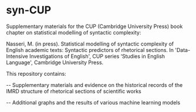 # syn-CUP
Supplementary materials for the CUP (Cambridge University Press) book chapter on statistical modelling of syntactic complexity:

Nasseri, M. (in press). Statistical modelling of syntactic complexity of English academic texts: Syntactic predictors of rhetorical sections. In 'Data-Intensive Investigations of English', CUP series ‘Studies in English Language', Cambridge University Press.


This repository contains:

-- Supplementary materials and evidence on the historical records of the IMRD structure of rhetorical sections of scientific works

-- Additional graphs and the results of various machine learning models
